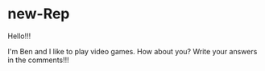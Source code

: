 # new-Rep
Hello!!! 

I'm Ben and I like to play video games. How about you? Write your answers in the comments!!!
